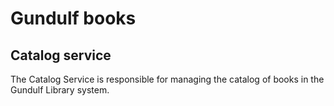 # Gundulf books 

## Catalog service
The Catalog Service is responsible for managing the catalog of books in the Gundulf Library system.